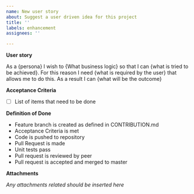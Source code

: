 ```yaml
---
name: New user story
about: Suggest a user driven idea for this project
title: ''
labels: enhancement
assignees: ''

---
```


**User story** 

As a {persona} I wish to {What business logic} so that I can {what is tried to be achieved}. For this reason I need {what is required by the user} that allows me to do this. As a result I can {what will be the outcome}

**Acceptance Criteria**

- [ ] List of items that need to be done

**Definition of Done**

 - Feature branch is created as defined in CONTRIBUTION.md
- Acceptance Criteria is met
- Code is pushed to repository
- Pull Request is made
- Unit tests pass
- Pull request is reviewed by peer
- Pull request is accepted and merged to master

**Attachments** 

_Any attachments related should be inserted here_
